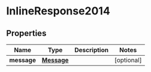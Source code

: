 
# InlineResponse2014

## Properties
Name | Type | Description | Notes
------------ | ------------- | ------------- | -------------
**message** | [**Message**](Message.md) |  |  [optional]



